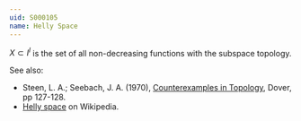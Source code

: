 ```yaml
---
uid: S000105
name: Helly Space
---
```

$X \subset I^I$ is the set of all non-decreasing functions with the subspace topology.

See also:

* Steen, L. A.; Seebach, J. A. (1970), [Counterexamples in Topology](http://books.google.com/books/about/Counterexamples_in_Topology.html?id=DkEuGkOtSrUC), Dover, pp 127-128.
* [Helly space](http://en.wikipedia.org/wiki/Helly_space) on Wikipedia.

